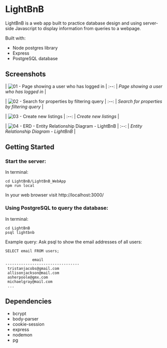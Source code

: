 # LightBnB

LightBnB is a web app built to practice database design and using server-side Javascript to display information from queries to a webpage.

Built with:

- Node postgres library
- Express
- PostgreSQL database

## Screenshots
| ![01 - Page showing a user who has logged in](https://user-images.githubusercontent.com/41748727/164865584-4341dd32-63ae-4a90-8617-794b84fc7e02.png) |
:--:
| _Page showing a user who has logged in_ |

| ![02 - Search for properties by filtering query](https://user-images.githubusercontent.com/41748727/164865586-60d75a91-c8f0-4471-a892-19f76bdeb977.png) |
:--:
| _Search for properties by filtering query_ |

| ![03 - Create new listings](https://user-images.githubusercontent.com/41748727/164865587-bfe0f75a-3bb5-4e7a-b883-89bd79253474.png) |
:--:
| _Create new listings_ |

| ![04 - ERD - Entity Relationship Diagram - LightBnB](https://user-images.githubusercontent.com/41748727/164865589-9406f24c-fc97-4330-85f6-2b5c41f33df1.png) |
:--:
| _Entity Relationship Diagram - LightBnB_ |

## Getting Started
### Start the server:
In terminal:
```
cd LightBnB/LightBnB_WebApp
npm run local
```

In your web browser visit http://localhost:3000/

### Using PostgreSQL to query the database:
In terminal:
```
cd LightBnB
psql lightbnb
```
Example query:
Ask psql to show the email addresses of all users:
```
SELECT email FROM users;
```
```
            email              
---------------------------------
 tristanjacobs@gmail.com
 allisonjackson@mail.com
 asherpoole@gmx.com
 michaelgray@mail.com
 ...
 ```
 
 ## Dependencies

- bcrypt
- body-parser
- cookie-session
- express
- nodemon
- pg



